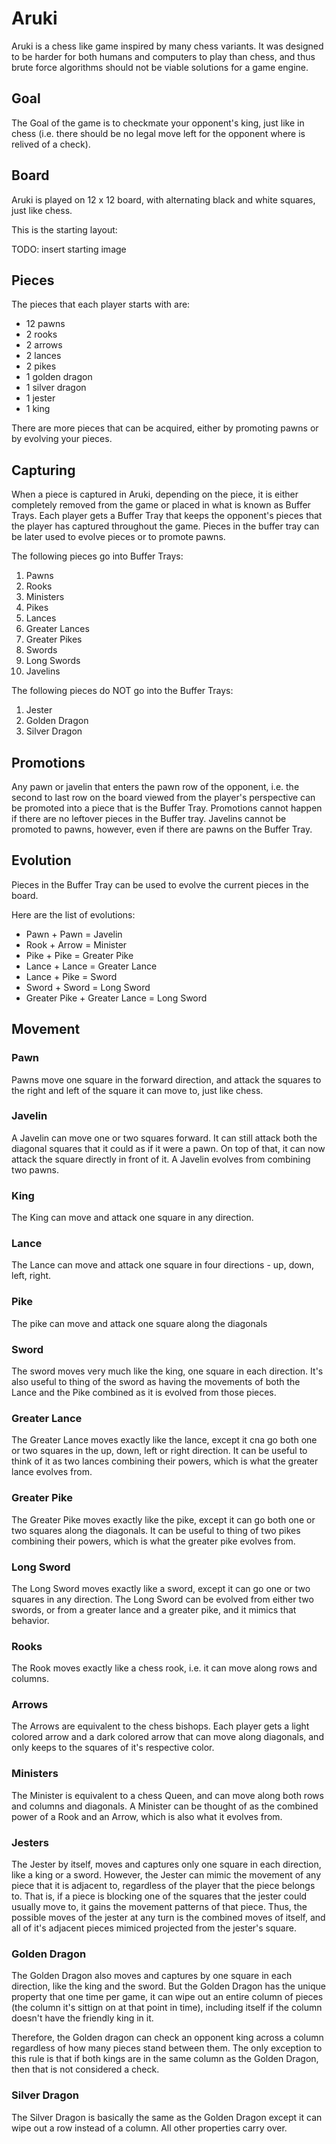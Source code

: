 # Aruki

Aruki is a chess like game inspired by many chess variants. 
It was designed to be harder for both humans and computers to play than chess, and thus brute force algorithms should not be viable solutions for a game engine.

## Goal

The Goal of the game is to checkmate your opponent's king, just like in chess (i.e. there should be no legal move left for the opponent where is relived of a check).

## Board

Aruki is played on 12 x 12 board, with alternating black and white squares, just like chess.

This is the starting layout:

TODO: insert starting image

## Pieces

The pieces that each player starts with are:

- 12 pawns
- 2 rooks
- 2 arrows
- 2 lances
- 2 pikes
- 1 golden dragon
- 1 silver dragon
- 1 jester
- 1 king

There are more pieces that can be acquired, either by promoting pawns or by evolving your pieces.

## Capturing

When a piece is captured in Aruki, depending on the piece, it is either completely removed from the game or placed in what is known as Buffer Trays. Each player gets a Buffer Tray that keeps the opponent's pieces that the player has captured throughout the game. Pieces in the buffer tray can be later used to evolve pieces or to promote pawns. 

The following pieces go into Buffer Trays:

1. Pawns
2. Rooks
3. Ministers
4. Pikes
5. Lances
6. Greater Lances
7. Greater Pikes
8. Swords
9. Long Swords
10. Javelins

The following pieces do NOT go into the Buffer Trays:

1. Jester
2. Golden Dragon
3. Silver Dragon

## Promotions

Any pawn or javelin that enters the pawn row of the opponent, i.e. the second to last row on the board viewed from the player's perspective can be promoted into a piece that is the Buffer Tray. Promotions cannot happen if there are no leftover pieces in the Buffer tray. Javelins cannot be promoted to pawns, however, even if there are pawns on the Buffer Tray.

## Evolution

Pieces in the Buffer Tray can be used to evolve the current pieces in the board.

Here are the list of evolutions:

- Pawn + Pawn = Javelin
- Rook + Arrow = Minister
- Pike + Pike = Greater Pike
- Lance + Lance = Greater Lance
- Lance + Pike = Sword
- Sword + Sword = Long Sword
- Greater Pike + Greater Lance = Long Sword

## Movement

### Pawn

Pawns move one square in the forward direction, and attack the squares to the right and left of the square it can move to, just like chess.

### Javelin

A Javelin can move one or two squares forward.
It can still attack both the diagonal squares that it could as if it were a pawn.
On top of that, it can now attack the square directly in front of it.
A Javelin evolves from combining two pawns.

### King

The King can move and attack one square in any direction.

### Lance

The Lance can move and attack one square in four directions - up, down, left, right.

### Pike

The pike can move and attack one square along the diagonals

### Sword

The sword moves very much like the king, one square in each direction.
It's also useful to thing of the sword as having the movements of both the Lance and the Pike combined as it is evolved from those pieces.

### Greater Lance

The Greater Lance moves exactly like the lance, except it cna go both one or two squares in the up, down, left or right direction.
It can be useful to think of it as two lances combining their powers, which is what the greater lance evolves from.

### Greater Pike

The Greater Pike moves exactly like the pike, except it can go both one or two squares along the diagonals.
It can be useful to thing of two pikes combining their powers, which is what the greater pike evolves from.

### Long Sword

The Long Sword moves exactly like a sword, except it can go one or two squares in any direction.
The Long Sword can be evolved from either two swords, or from a greater lance and a greater pike, and it mimics that behavior.

### Rooks

The Rook moves exactly like a chess rook, i.e. it can move along rows and columns.

### Arrows

The Arrows are equivalent to the chess bishops. Each player gets a light colored arrow and a dark colored arrow that can move along diagonals, and only keeps to the squares of it's respective color.

### Ministers

The Minister is equivalent to a chess Queen, and can move along both rows and columns and diagonals.
A Minister can be thought of as the combined power of a Rook and an Arrow, which is also what it evolves from.

### Jesters

The Jester by itself, moves and captures only one square in each direction, like a king or a sword.
However, the Jester can mimic the movement of any piece that it is adjacent to, regardless of the player that the piece belongs to.
That is, if a piece is blocking one of the squares that the jester could usually move to, it gains the movement patterns of that piece.
Thus, the possible moves of the jester at any turn is the combined moves of itself, and all of it's adjacent pieces mimiced projected from the jester's square.

### Golden Dragon

The Golden Dragon also moves and captures by one square in each direction, like the king and the sword.
But the Golden Dragon has the unique property that one time per game, it can wipe out an entire column of pieces (the column it's sittign on at that point in time), including itself if the column doesn't have the friendly king in it.

Therefore, the Golden dragon can check an opponent king across a column regardless of how many pieces stand between them. The only exception to this rule is that if both kings are in the same column as the Golden Dragon, then that is not considered a check.

### Silver Dragon

The Silver Dragon is basically the same as the Golden Dragon except it can wipe out a row instead of a column. All other properties carry over.







